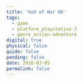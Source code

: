 ```yaml
---
title: 'God of War HD'
tags:
  - game
  - platform_playstation-3
  - genre_action-adventure
digital: true
physical: false
guide: false
pending: false
date: 2016-03-05
permalink: false
---
```

